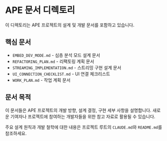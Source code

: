 # APE 문서 디렉토리

이 디렉토리는 APE 프로젝트의 설계 및 개발 문서를 포함하고 있습니다.

## 핵심 문서

- `EMBED_DEV_MODE.md` - 심층 분석 모드 설계 문서
- `REFACTORING_PLAN.md` - 리팩토링 계획 문서
- `STREAMING_IMPLEMENTATION.md` - 스트리밍 구현 설계 문서
- `UI_CONNECTION_CHECKLIST.md` - UI 연결 체크리스트
- `WORK_PLAN.md` - 작업 계획 문서

## 문서 목적

이 문서들은 APE 프로젝트의 개발 방향, 설계 결정, 구현 세부 사항을 설명합니다. 새로운 기여자나 프로젝트에 참여하는 개발자들을 위한 참고 자료로 활용될 수 있습니다.

주요 설계 원칙과 개발 철학에 대한 내용은 프로젝트 루트의 `CLAUDE.md`와 `README.md`를 참조하세요.